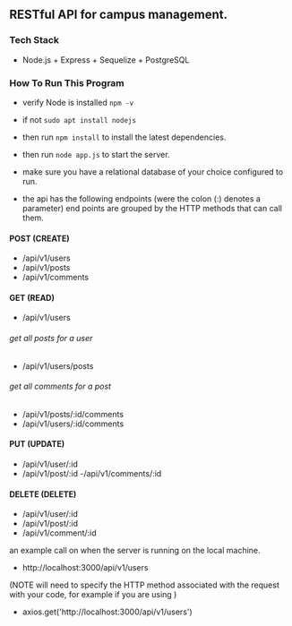 ## RESTful API for campus management.

### Tech Stack 
  - Node.js + Express + Sequelize + PostgreSQL
  
### How To Run This Program
  - verify Node is installed ``` npm -v ```
  - if not ```sudo apt install nodejs```
  - then run ```npm install``` to install the latest dependencies.
  - then run ```node app.js``` to start the server.  
  - make sure you have a relational database of your choice configured to run. 
  
- the api has the following endpoints (were the colon (:) denotes a parameter)
end points are grouped by the HTTP methods that can call them. 

#### POST (CREATE)
- /api/v1/users
- /api/v1/posts
- /api/v1/comments

#### GET (READ)
- /api/v1/users
###### get all posts for a user
- /api/v1/users/posts

###### get all comments for a post 
- /api/v1/posts/:id/comments
- /api/v1/users/:id/comments

#### PUT (UPDATE)
- /api/v1/user/:id
- /api/v1/post/:id
-/api/v1/comments/:id

#### DELETE (DELETE)
- /api/v1/user/:id
- /api/v1/post/:id
- /api/v1/comment/:id

an example call on when the server is running on the local machine. 
- http://localhost:3000/api/v1/users

(NOTE will need to specify 
the HTTP method associated with the request with your code, for example if you are using  )
- axios.get('http://localhost:3000/api/v1/users')
